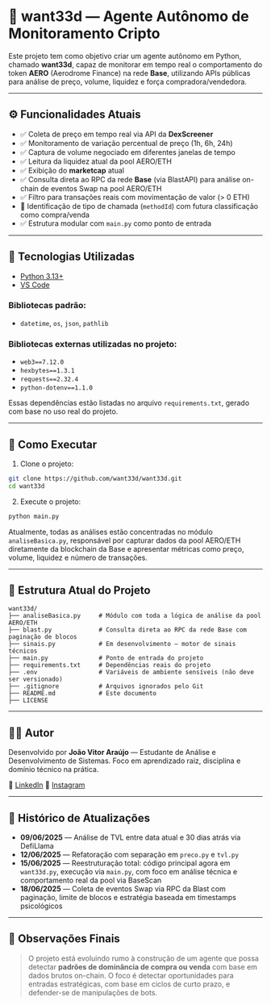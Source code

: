 # 🧠 want33d — Agente Autônomo de Monitoramento Cripto

Este projeto tem como objetivo criar um agente autônomo em Python, chamado **want33d**, capaz de monitorar em tempo real o comportamento do token **AERO** (Aerodrome Finance) na rede **Base**, utilizando APIs públicas para análise de preço, volume, liquidez e força compradora/vendedora.

---

## ⚙️ Funcionalidades Atuais

* ✅ Coleta de preço em tempo real via API da **DexScreener**
* ✅ Monitoramento de variação percentual de preço (1h, 6h, 24h)
* ✅ Captura de volume negociado em diferentes janelas de tempo
* ✅ Leitura da liquidez atual da pool AERO/ETH
* ✅ Exibição do **marketcap** atual
* ✅ Consulta direta ao RPC da rede **Base** (via BlastAPI) para análise on-chain de eventos Swap na pool AERO/ETH
* ✅ Filtro para transações reais com movimentação de valor (> 0 ETH)
* 🚧 Identificação de tipo de chamada (`methodId`) com futura classificação como compra/venda
* ✅ Estrutura modular com `main.py` como ponto de entrada

---

## 🧱 Tecnologias Utilizadas

* [Python 3.13+](https://www.python.org/)
* [VS Code](https://code.visualstudio.com/)

### Bibliotecas padrão:

* `datetime`, `os`, `json`, `pathlib`

### Bibliotecas externas utilizadas no projeto:

* `web3==7.12.0`
* `hexbytes==1.3.1`
* `requests==2.32.4`
* `python-dotenv==1.1.0`

Essas dependências estão listadas no arquivo `requirements.txt`, gerado com base no uso real do projeto.

---

## 🚀 Como Executar

1. Clone o projeto:

```bash
git clone https://github.com/want33d/want33d.git
cd want33d
```

2. Execute o projeto:

```bash
python main.py
```

Atualmente, todas as análises estão concentradas no módulo `analiseBasica.py`, responsável por capturar dados da pool AERO/ETH diretamente da blockchain da Base e apresentar métricas como preço, volume, liquidez e número de transações.

---

## 🧩 Estrutura Atual do Projeto

```
want33d/
├── analiseBasica.py     # Módulo com toda a lógica de análise da pool AERO/ETH
├── blast.py             # Consulta direta ao RPC da rede Base com paginação de blocos
├── sinais.py            # Em desenvolvimento — motor de sinais técnicos
├── main.py              # Ponto de entrada do projeto
├── requirements.txt     # Dependências reais do projeto
├── .env                 # Variáveis de ambiente sensíveis (não deve ser versionado)
├── .gitignore           # Arquivos ignorados pelo Git
├── README.md            # Este documento
├── LICENSE
```

---

## 👨‍💻 Autor

Desenvolvido por **João Vitor Araújo** — Estudante de Análise e Desenvolvimento de Sistemas.
Foco em aprendizado raiz, disciplina e domínio técnico na prática.

🔗 [LinkedIn](https://www.linkedin.com/in/joaoaraujo-dev/)
🔗 [Instagram](https://www.instagram.com/vt2.1/)

---

## 📅 Histórico de Atualizações

* **09/06/2025** — Análise de TVL entre data atual e 30 dias atrás via DefiLlama
* **12/06/2025** — Refatoração com separação em `preco.py` e `tvl.py`
* **15/06/2025** — Reestruturação total: código principal agora em `want33d.py`, execução via `main.py`, com foco em análise técnica e comportamento real da pool via BaseScan
* **18/06/2025** — Coleta de eventos Swap via RPC da Blast com paginação, limite de blocos e estratégia baseada em timestamps psicológicos

---

## 📌 Observações Finais

> O projeto está evoluindo rumo à construção de um agente que possa detectar **padrões de dominância de compra ou venda** com base em dados brutos on-chain. O foco é detectar oportunidades para entradas estratégicas, com base em ciclos de curto prazo, e defender-se de manipulações de bots.
